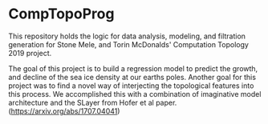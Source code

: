 # CompTopoProg
This repository holds the logic for data analysis, modeling, and filtration generation for Stone Mele, and Torin McDonalds' Computation Topology 2019 project.

The goal of this project is to build a regression model to predict the growth, and decline of the sea ice density at our earths poles. Another goal for this project was
to find a novel way of interjecting the topological features into this process. We accomplished this with a combination of imaginative model architecture and the SLayer from Hofer et al paper. (https://arxiv.org/abs/1707.04041)
